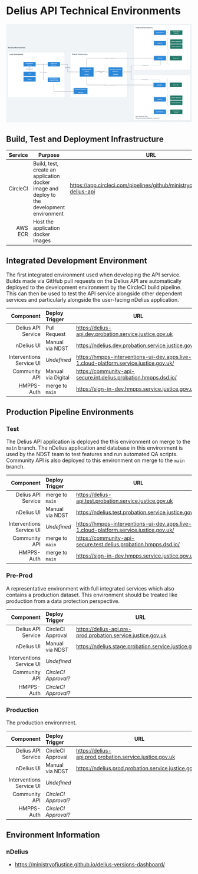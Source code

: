 # Delius API Technical Environments

![Technical Environment Overview](../img/technical-environments-overview.png)

## Build, Test and Deployment Infrastructure 

|  Service | Purpose                                                                                   | URL                                                                          |
|---------:|-------------------------------------------------------------------------------------------|------------------------------------------------------------------------------|
| CircleCI | Build, test, create an application docker image and deploy to the development environment | https://app.circleci.com/pipelines/github/ministryofjustice/hmpps-delius-api |
|  AWS ECR | Host the application docker images                                                        |                                                                              |

## Integrated Development Environment

The first integrated environment used when developing the API service. Builds
made via GitHub pull requests on the Delius API are automatically deployed to
the development environment by the CircleCI build pipeline. This can then be
used to test the API service alongside other dependent services and
particularly alongside the user-facing nDelius application.

|                Component | Deploy Trigger     | URL                                                                                   |
|-------------------------:|:-------------------|---------------------------------------------------------------------------------------|
|       Delius API Service | Pull Request       | https://delius-api.dev.probation.service.justice.gov.uk                               |
|               nDelius UI | Manual via NDST    | https://ndelius.dev.probation.service.justice.gov.uk                                  |
| Interventions Service UI | _Undefined_        | https://hmpps-interventions-ui-dev.apps.live-1.cloud-platform.service.justice.gov.uk/ |
|            Community API | Manual via Digital | https://community-api-secure.int.delius.probation.hmpps.dsd.io/                       |
|               HMPPS-Auth | merge to `main`    | https://sign-in-dev.hmpps.service.justice.gov.uk/                                     |

## Production Pipeline Environments 

### Test 

The Delius API application is deployed the this environment on merge to the
`main` branch. The nDelius application and database in this environment is
used by the NDST team to test features and run automated QA scripts. Community
API is also deployed to this environment on merge to the `main` branch. 

|                Component | Deploy Trigger  | URL                                                                                   |
|-------------------------:|:----------------|---------------------------------------------------------------------------------------|
|       Delius API Service | merge to `main` | https://delius-api.test.probation.service.justice.gov.uk                              |
|               nDelius UI | Manual via NDST | https://ndelius.test.probation.service.justice.gov.uk                                 |
| Interventions Service UI | _Undefined_     | https://hmpps-interventions-ui-dev.apps.live-1.cloud-platform.service.justice.gov.uk/ |
|            Community API | merge to `main` | https://community-api-secure.test.delius.probation.hmpps.dsd.io/                      |
|               HMPPS-Auth | merge to `main` | https://sign-in-dev.hmpps.service.justice.gov.uk/                                     |

### Pre-Prod 

A representative environment with full integrated services which also contains a
production dataset. This environment should be treated like production from a
data protection perspective.

|                Component | Deploy Trigger       | URL                                                          |
|-------------------------:|:---------------------|--------------------------------------------------------------|
|       Delius API Service | CircleCI Approval    | https://delius-api.pre-prod.probation.service.justice.gov.uk |
|               nDelius UI | Manual via NDST      | https://ndelius.stage.probation.service.justice.gov.uk       |
| Interventions Service UI | _Undefined_          |                                                              |
|            Community API | _CircleCI Approval?_ |                                                              |
|               HMPPS-Auth | _CircleCI Approval?_ |                                                              |
    
### Production

The production environment. 

|                Component | Deploy Trigger       | URL                                                      |
|-------------------------:|:---------------------|----------------------------------------------------------|
|       Delius API Service | CircleCI Approval    | https://delius-api.prod.probation.service.justice.gov.uk |
|               nDelius UI | Manual via NDST      | https://ndelius.prod.probation.service.justice.gov.uk    |
| Interventions Service UI | _Undefined_          |                                                          |
|            Community API | _CircleCI Approval?_ |                                                          |
|               HMPPS-Auth | _CircleCI Approval?_ |                                                          |

## Environment Information

### nDelius 

- https://ministryofjustice.github.io/delius-versions-dashboard/


